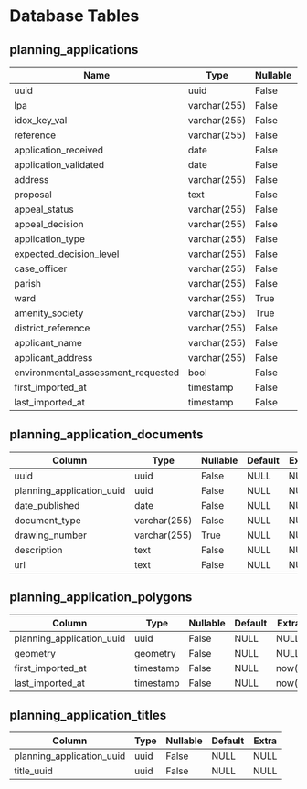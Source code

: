 # Database Tables

## planning_applications

| Name                               | Type         | Nullable | Default | Extra              |
| ---------------------------------- | ------------ | -------- | ------- | ------------------ |
| uuid                               | uuid         | False    | NULL    | uuid_generate_v4() |
| lpa                                | varchar(255) | False    | NULL    | NULL               |
| idox_key_val                       | varchar(255) | False    | NULL    | NULL               |
| reference                          | varchar(255) | False    | NULL    | NULL               |
| application_received               | date         | False    | NULL    | NULL               |
| application_validated              | date         | False    | NULL    | NULL               |
| address                            | varchar(255) | False    | NULL    | NULL               |
| proposal                           | text         | False    | NULL    | NULL               |
| appeal_status                      | varchar(255) | False    | NULL    | NULL               |
| appeal_decision                    | varchar(255) | False    | NULL    | NULL               |
| application_type                   | varchar(255) | False    | NULL    | NULL               |
| expected_decision_level            | varchar(255) | False    | NULL    | NULL               |
| case_officer                       | varchar(255) | False    | NULL    | NULL               |
| parish                             | varchar(255) | False    | NULL    | NULL               |
| ward                               | varchar(255) | True     | NULL    | NULL               |
| amenity_society                    | varchar(255) | True     | NULL    | NULL               |
| district_reference                 | varchar(255) | False    | NULL    | NULL               |
| applicant_name                     | varchar(255) | False    | NULL    | NULL               |
| applicant_address                  | varchar(255) | False    | NULL    | NULL               |
| environmental_assessment_requested | bool         | False    | NULL    | NULL               |
| first_imported_at                  | timestamp    | False    | NULL    | CURRENT_TIMESTAMP  |
| last_imported_at                   | timestamp    | False    | NULL    | CURRENT_TIMESTAMP  |

## planning_application_documents

| Column                    | Type         | Nullable | Default | Extra |
| ------------------------- | ------------ | -------- | ------- | ----- |
| uuid                      | uuid         | False    | NULL    | NULL  |
| planning_application_uuid | uuid         | False    | NULL    | NULL  |
| date_published            | date         | False    | NULL    | NULL  |
| document_type             | varchar(255) | False    | NULL    | NULL  |
| drawing_number            | varchar(255) | True     | NULL    | NULL  |
| description               | text         | False    | NULL    | NULL  |
| url                       | text         | False    | NULL    | NULL  |

## planning_application_polygons

| Column                    | Type      | Nullable | Default | Extra |
| ------------------------- | --------- | -------- | ------- | ----- |
| planning_application_uuid | uuid      | False    | NULL    | NULL  |
| geometry                  | geometry  | False    | NULL    | NULL  |
| first_imported_at         | timestamp | False    | NULL    | now() |
| last_imported_at          | timestamp | False    | NULL    | now() |

## planning_application_titles

| Column                    | Type | Nullable | Default | Extra |
| ------------------------- | ---- | -------- | ------- | ----- |
| planning_application_uuid | uuid | False    | NULL    | NULL  |
| title_uuid                | uuid | False    | NULL    | NULL  |
